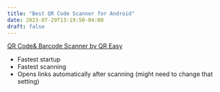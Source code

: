 ```yaml
---
title: "Best QR Code Scanner for Android"
date: 2023-07-29T13:19:50-04:00
draft: false
---
```


[QR Code& Barcode Scanner by QR Easy](https://play.google.com/store/apps/details?id=com.camvision.qrcode.barcode.reader)

- Fastest startup
- Fastest scanning
- Opens links automatically after scanning (might need to change that setting)
